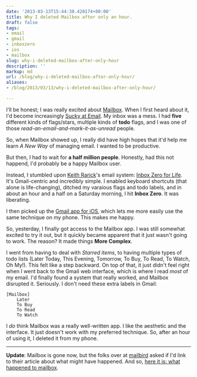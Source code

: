 ```yaml
---
date: '2013-03-13T15:44:30.420174+00:00'
title: Why I deleted Mailbox after only an hour.
draft: false
tags:
- email
- gmail
- inboxzero
- ios
- mailbox
slug: why-i-deleted-mailbox-after-only-hour
description: ''
markup: md
url: /blog/why-i-deleted-mailbox-after-only-hour/
aliases:
- /blog/2013/03/13/why-i-deleted-mailbox-after-only-hour/

---
```


I'll be honest; I was really excited about [Mailbox](http://www.mailboxapp.com/).
When I first heard about it, I'd become increasingly [Sucky at Email](http://markosullivan.ca/dont-suck-at-email/).
My inbox was a mess. I had **five** different kinds of flags/stars,
multiple kinds of **todo** flags, and I was one of those
*read-an-email-and-mark-it-as-unread* people.


So, when Mailbox showed up, I really did have high hopes that it'd help me
learn *A New Way* of managing email. I wanted to be productive.


But then, I had to wait for **a half million people**. Honestly,
had this not happend, I'd probably be a happy Mailbox user.


Instead, I stumbled upon [Keith Rarick](https://twitter.com/krarick)'s
email system: [Inbox Zero for Life](http://xph.us/2013/01/22/inbox-zero-for-life.html).
It's Gmail-centric and incredibly simple. I enabled keyboard shortcuts (that alone is life-changing),
ditched my varaious flags and todo labels, and in about an hour and a half on a Saturday
morning, I hit **Inbox Zero**. It was liberating.


I then picked up the [Gmail app for iOS](https://itunes.apple.com/us/app/gmail-email-from-google/id422689480),
which lets me more easily use the same technique on my phone. This makes me happy.


So, yesterday, I finally got access to the Mailbox app. I was still somewhat
excited to try it out, but it quickly became apparent that it just wasn't going to work.
The reason? It made things **More Complex**.


I went from having to deal with *Starred items*, to having multiple types of
todo lists (Later Today, This Evening, Tomorrow, To Buy, To Read, To Watch, Oh My!).
This felt like a step backward. On top of that, it just didn't feel right when I went
back to the Gmail web interface, which is where I read *most* of my email.
I'd finally found a system that really worked, and Mailbox disrupted it.
Seriously. I don't need these extra labels in Gmail:



```
[Mailbox]
    Later
    To Buy
    To Read
    To Watch
```

I *do* think Mailbox was a really well-written app. I like the aesthetic and
the interface. It just doesn't work with my preferred technique. So, after an hour
of using it, I deleted it from my phone.




---


**Update**: Mailbox is gone now, but the folks over at [mailbird](https://www.getmailbird.com) asked if I'd link to their article about what might have happened. And so, [here it is: what happened to mailbox](https://www.getmailbird.com/what-happened-to-mailboxapp-com/).

